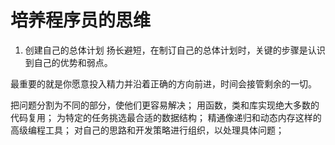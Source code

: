 # 培养程序员的思维

1. 创建自己的总体计划
   扬长避短，在制订自己的总体计划时，关键的步骤是认识到自己的优势和弱点。

最重要的就是你愿意投入精力并沿着正确的方向前进，时间会接管剩余的一切。

把问题分割为不同的部分，使他们更容易解决；
用函数，类和库实现绝大多数的代码复用；
为特定的任务挑选最合适的数据结构；
精通像递归和动态内存这样的高级编程工具；
对自己的思路和开发策略进行组织，以处理具体问题；
